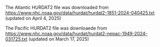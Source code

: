 The Atlantic HURDAT2 file was downloaded from https://www.nhc.noaa.gov/data/hurdat/hurdat2-1851-2024-040425.txt (updated on April 4, 2025)

The Pacific  HURDAT2 file was downloaede from https://www.nhc.noaa.gov/data/hurdat/hurdat2-nepac-1949-2024-031725.txt (updated on March 17, 2025)
